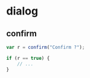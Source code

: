 # dialog

## confirm

```javascript
var r = confirm("Confirm ?");

if (r == true) {
    // ...
}
```

